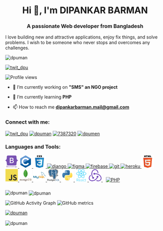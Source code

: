 <h1 align="center">Hi 👋, I'm DIPANKAR BARMAN</h1>
<h3 align="center">A passionate Web developer from Bangladesh</h3>

I love building new and attractive applications, enjoy fix things, and solve problems. I wish to be someone who never stops and overcomes any challenges.

<p align="left"> <img src="https://komarev.com/ghpvc/?username=dpuman&label=Profile%20views&color=0e75b6&style=flat" alt="dpuman" /> </p>
<p align="left"> <a href="https://twitter.com/twit_dpu" target="blank"><img src="https://img.shields.io/twitter/follow/twit_dpu?logo=twitter&style=for-the-badge" alt="twit_dpu" /></a> </p>

![Profile views](https://gpvc.arturio.dev/dpuman)  



- 🔭 I’m currently working on **"SMS" an NGO project**

- 🌱 I’m currently learning **PHP**

- 📫 How to reach me **dipankarbarman.mail@gmail.com**

<h3 align="left">Connect with me:</h3>
<p align="left">
<a href="https://twitter.com/twit_dpu" target="blank"><img align="center" src="https://raw.githubusercontent.com/rahuldkjain/github-profile-readme-generator/master/src/images/icons/Social/twitter.svg" alt="twit_dpu" height="30" width="40" /></a>
<a href="https://linkedin.com/in/dpuman" target="blank"><img align="center" src="https://raw.githubusercontent.com/rahuldkjain/github-profile-readme-generator/master/src/images/icons/Social/linked-in-alt.svg" alt="dpuman" height="30" width="40" /></a>
<a href="https://stackoverflow.com/users/7387320" target="blank"><img align="center" src="https://raw.githubusercontent.com/rahuldkjain/github-profile-readme-generator/master/src/images/icons/Social/stack-overflow.svg" alt="7387320" height="30" width="40" /></a>
<a href="https://fb.com/dpumen" target="blank"><img align="center" src="https://raw.githubusercontent.com/rahuldkjain/github-profile-readme-generator/master/src/images/icons/Social/facebook.svg" alt="dpumen" height="30" width="40" /></a>
</p>

<h3 align="left">Languages and Tools:</h3>
<p align="left"> <a href="https://getbootstrap.com" target="_blank" rel="noreferrer"> <img src="https://raw.githubusercontent.com/devicons/devicon/master/icons/bootstrap/bootstrap-plain-wordmark.svg" alt="bootstrap" width="40" height="40"/> </a> <a href="https://www.cprogramming.com/" target="_blank" rel="noreferrer"> <img src="https://raw.githubusercontent.com/devicons/devicon/master/icons/c/c-original.svg" alt="c" width="40" height="40"/> </a> <a href="https://www.w3schools.com/css/" target="_blank" rel="noreferrer"> <img src="https://raw.githubusercontent.com/devicons/devicon/master/icons/css3/css3-original-wordmark.svg" alt="css3" width="40" height="40"/> </a> <a href="https://www.djangoproject.com/" target="_blank" rel="noreferrer"> <img src="https://cdn.worldvectorlogo.com/logos/django.svg" alt="django" width="40" height="40"/> </a> <a href="https://www.figma.com/" target="_blank" rel="noreferrer"> <img src="https://www.vectorlogo.zone/logos/figma/figma-icon.svg" alt="figma" width="40" height="40"/> </a> <a href="https://firebase.google.com/" target="_blank" rel="noreferrer"> <img src="https://www.vectorlogo.zone/logos/firebase/firebase-icon.svg" alt="firebase" width="40" height="40"/> </a> <a href="https://git-scm.com/" target="_blank" rel="noreferrer"> <img src="https://www.vectorlogo.zone/logos/git-scm/git-scm-icon.svg" alt="git" width="40" height="40"/> </a> <a href="https://heroku.com" target="_blank" rel="noreferrer"> <img src="https://www.vectorlogo.zone/logos/heroku/heroku-icon.svg" alt="heroku" width="40" height="40"/> </a> <a href="https://www.w3.org/html/" target="_blank" rel="noreferrer"> <img src="https://raw.githubusercontent.com/devicons/devicon/master/icons/html5/html5-original-wordmark.svg" alt="html5" width="40" height="40"/> </a> <a href="https://developer.mozilla.org/en-US/docs/Web/JavaScript" target="_blank" rel="noreferrer"> <img src="https://raw.githubusercontent.com/devicons/devicon/master/icons/javascript/javascript-original.svg" alt="javascript" width="40" height="40"/> </a> <a href="https://www.mongodb.com/" target="_blank" rel="noreferrer"> <img src="https://raw.githubusercontent.com/devicons/devicon/master/icons/mongodb/mongodb-original-wordmark.svg" alt="mongodb" width="40" height="40"/> </a> <a href="https://www.mysql.com/" target="_blank" rel="noreferrer"> <img src="https://raw.githubusercontent.com/devicons/devicon/master/icons/mysql/mysql-original-wordmark.svg" alt="mysql" width="40" height="40"/> </a> <a href="https://www.postgresql.org" target="_blank" rel="noreferrer"> <img src="https://raw.githubusercontent.com/devicons/devicon/master/icons/postgresql/postgresql-original-wordmark.svg" alt="postgresql" width="40" height="40"/> </a> <a href="https://www.python.org" target="_blank" rel="noreferrer"> <img src="https://raw.githubusercontent.com/devicons/devicon/master/icons/python/python-original.svg" alt="python" width="40" height="40"/> </a> <a href="https://reactjs.org/" target="_blank" rel="noreferrer"> <img src="https://raw.githubusercontent.com/devicons/devicon/master/icons/react/react-original-wordmark.svg" alt="react" width="40" height="40"/> </a> <a href="https://redux.js.org" target="_blank" rel="noreferrer"> <img src="https://raw.githubusercontent.com/devicons/devicon/master/icons/redux/redux-original.svg" alt="redux" width="40" height="40"/> </a>
<a href="https://www.php.net/" target="_blank"><img style="margin: 10px" src="https://profilinator.rishav.dev/skills-assets/php-original.svg" alt="PHP" height="50" /></a>  
</p>

<p><img align="left" src="https://github-readme-stats.vercel.app/api/top-langs?username=dpuman&show_icons=true&locale=en&layout=compact" alt="dpuman" /></p>

<p>&nbsp;<img align="center" src="https://github-readme-stats.vercel.app/api?username=dpuman&show_icons=true&locale=en" alt="dpuman" /></p>

![GitHub Activity Graph](https://activity-graph.herokuapp.com/graph?username=dpuman) 
![GitHub metrics](https://metrics.lecoq.io/dpuman)  

 <p align="left"> <a href="https://github.com/ryo-ma/github-profile-trophy"><img src="https://github-profile-trophy.vercel.app/?username=dpuman" alt="dpuman" /></a> </p>

<p><img align="center" src="https://github-readme-streak-stats.herokuapp.com/?user=dpuman&" alt="dpuman" /></p>










